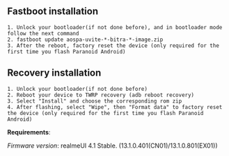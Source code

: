 ## Fastboot installation

```
1. Unlock your bootloader(if not done before), and in bootloader mode follow the next command
2. fastboot update aospa-uvite-*-bitra-*-image.zip
3. After the reboot, factory reset the device (only required for the first time you flash Paranoid Android)
```

## Recovery installation

```
1. Unlock your bootloader(if not done before)
2. Reboot your device to TWRP recovery (adb reboot recovery)
3. Select "Install" and choose the corresponding rom zip
4. After flashing, select "Wipe", then "Format data" to factory reset the device (only required for the first time you flash Paranoid Android)
```

**Requirements**:

*Firmware version*: realmeUI 4.1 Stable. (13.1.0.401(CN01)/13.1.0.801(EX01))
